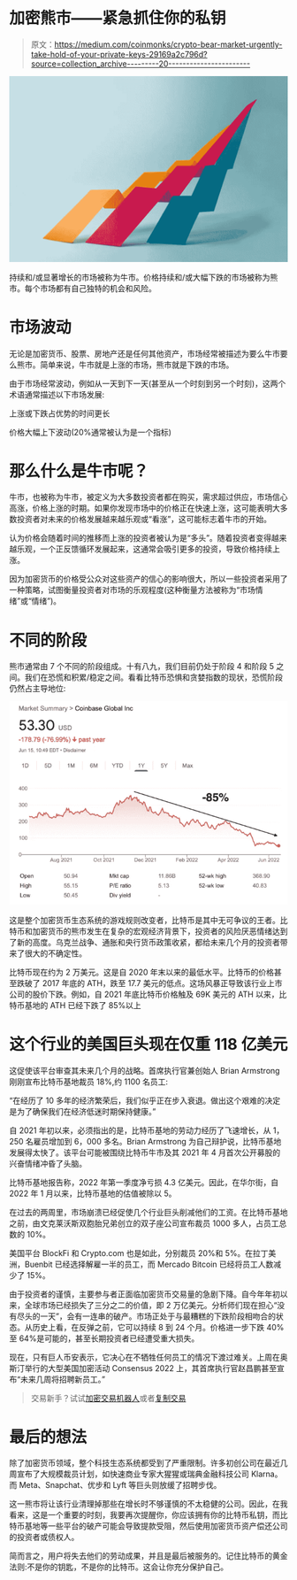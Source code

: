 # 加密熊市——紧急抓住你的私钥

> 原文：<https://medium.com/coinmonks/crypto-bear-market-urgently-take-hold-of-your-private-keys-29169a2c796d?source=collection_archive---------20----------------------->

![](img/feb91f645256fa071877e3a3b28cd3a5.png)

持续和/或显著增长的市场被称为牛市。价格持续和/或大幅下跌的市场被称为熊市。每个市场都有自己独特的机会和风险。

# 市场波动

无论是加密货币、股票、房地产还是任何其他资产，市场经常被描述为要么牛市要么熊市。简单来说，牛市就是上涨的市场，熊市就是下跌的市场。

由于市场经常波动，例如从一天到下一天(甚至从一个时刻到另一个时刻)，这两个术语通常描述以下市场发展:

上涨或下跌占优势的时间更长

价格大幅上下波动(20%通常被认为是一个指标)

# 那么什么是牛市呢？

牛市，也被称为牛市，被定义为大多数投资者都在购买，需求超过供应，市场信心高涨，价格上涨的时期。如果你发现市场中的价格正在快速上涨，这可能表明大多数投资者对未来的价格发展越来越乐观或“看涨”，这可能标志着牛市的开始。

认为价格会随着时间的推移而上涨的投资者被认为是“多头”。随着投资者变得越来越乐观，一个正反馈循环发展起来，这通常会吸引更多的投资，导致价格持续上涨。

因为加密货币的价格受公众对这些资产的信心的影响很大，所以一些投资者采用了一种策略，试图衡量投资者对市场的乐观程度(这种衡量方法被称为“市场情绪”或“情绪”)。

# 不同的阶段

熊市通常由 7 个不同的阶段组成。十有八九，我们目前仍处于阶段 4 和阶段 5 之间。我们在恐慌和积累/稳定之间。看看比特币恐惧和贪婪指数的现状，恐慌阶段仍然占主导地位:

![](img/f0c4bfbe9174eb398e82473e23836aa5.png)

这是整个加密货币生态系统的游戏规则改变者，比特币是其中无可争议的王者。比特币和加密货币的熊市发生在复杂的宏观经济背景下，投资者的风险厌恶情绪达到了新的高度。乌克兰战争、通胀和央行货币政策收紧，都给未来几个月的投资者带来了很大的不确定性。

比特币现在约为 2 万美元。这是自 2020 年末以来的最低水平。比特币的价格甚至跌破了 2017 年底的 ATH，跌至 17.7 美元的低点。这场风暴正导致该行业上市公司的股价下跌。例如，自 2021 年底比特币价格触及 69K 美元的 ATH 以来，比特币基地的 ATH 已经下跌了 85%以上

# 这个行业的美国巨头现在仅重 118 亿美元

这促使该平台审查其未来几个月的战略。首席执行官兼创始人 Brian Armstrong 刚刚宣布比特币基地裁员 18%,约 1100 名员工:

“在经历了 10 多年的经济繁荣后，我们似乎正在步入衰退。做出这个艰难的决定是为了确保我们在经济低迷时期保持健康。”

自 2021 年初以来，必须指出的是，比特币基地的劳动力经历了飞速增长，从 1，250 名雇员增加到 6，000 多名。Brian Armstrong 为自己辩护说，比特币基地发展得太快了。该平台可能被围绕比特币牛市及其 2021 年 4 月首次公开募股的兴奋情绪冲昏了头脑。

比特币基地报告称，2022 年第一季度净亏损 4.3 亿美元。因此，在华尔街，自 2022 年 1 月以来，比特币基地的估值被除以 5。

在过去的两周里，市场崩溃已经促使几个行业巨头削减他们的工资。在比特币基地之前，由文克莱沃斯双胞胎兄弟创立的双子座公司宣布裁员 1000 多人，占员工总数的 10%。

美国平台 BlockFi 和 Crypto.com 也是如此，分别裁员 20%和 5%。在拉丁美洲，Buenbit 已经选择解雇一半的员工，而 Mercado Bitcoin 已经将员工人数减少了 15%。

由于投资者的谨慎，主要参与者正面临加密货币交易量的急剧下降。自今年年初以来，全球市场已经损失了三分之二的价值，即 2 万亿美元。分析师们现在担心“没有尽头的一天”，会有一连串的破产。市场正处于与最糟糕的下跌阶段相吻合的状态。从历史上看，在反弹之前，它可以持续 8 到 24 个月。价格进一步下跌 40%至 64%是可能的，甚至长期投资者已经遭受重大损失。

现在，只有巨人币安表示，它决心在不牺牲任何员工的情况下渡过难关。上周在奥斯汀举行的大型美国加密活动 Consensus 2022 上，其首席执行官赵昌鹏甚至宣布“未来几周将招聘新员工。”

> 交易新手？试试[加密交易机器人](/coinmonks/crypto-trading-bot-c2ffce8acb2a)或者[复制交易](/coinmonks/top-10-crypto-copy-trading-platforms-for-beginners-d0c37c7d698c)

# 最后的想法

除了加密货币领域，整个科技生态系统都受到了严重限制。许多初创公司在最近几周宣布了大规模裁员计划，如快速商业专家大猩猩或瑞典金融科技公司 Klarna。而 Meta、Snapchat、优步和 Lyft 等巨头则放缓了招聘步伐。

这一熊市将让该行业清理掉那些在增长时不够谨慎的不太稳健的公司。因此，在我看来，这是一个重要的时刻，我要再次提醒你，你应该拥有你的比特币私钥，而比特币基地等一些平台的破产可能会导致提款受阻，然后使用加密货币资产偿还公司的投资者或债权人。

简而言之，用户将失去他们的劳动成果，并且是最后被服务的。记住比特币的黄金法则:不是你的钥匙，不是你的比特币。这会让你充分保护自己。